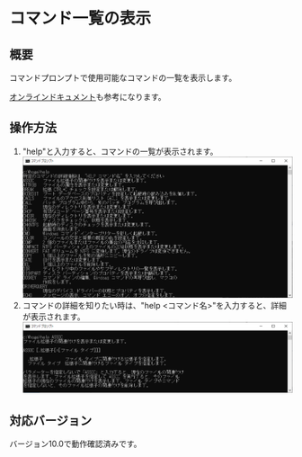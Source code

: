 # コマンド一覧の表示	

## 概要
コマンドプロンプトで使用可能なコマンドの一覧を表示します。

[オンラインドキュメント](https://docs.microsoft.com/ja-jp/windows-server/administration/windows-commands/windows-commands)も参考になります。

## 操作方法	

1. "help"と入力すると、コマンドの一覧が表示されます。
![](image1.png)
2. コマンドの詳細を知りたい時は、"help <コマンド名>"を入力すると、詳細が表示されます。
![](image2.png)

## 対応バージョン
バージョン10.0で動作確認済みです。
